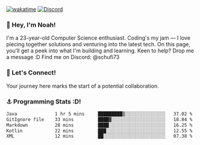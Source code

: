 [![wakatime](https://wakatime.com/badge/user/018b5c7c-fde2-4105-aa96-f5c758abb0a2.svg)](https://wakatime.com/@018b5c7c-fde2-4105-aa96-f5c758abb0a2)
[![Discord](https://img.shields.io/badge/Discord-5865F2?style=flat&logo=discord&logoColor=white)](https://discord.gg/eAW8AGXaGu)



### 👋 Hey, I'm Noah!
I'm a 23-year-old Computer Science enthusiast. Coding's my jam — I love piecing together solutions and venturing into the latest tech. On this page, you'll get a peek into what I'm building and learning. Keen to help? Drop me a message :D 
Find me on Discord: @schufi73

### 🤝 Let's Connect!
Your journey here marks the start of a potential collaboration.

### ⚓ Programming Stats :D!
<!--START_SECTION:waka-->

```txt
Java              1 hr 5 mins     █████████▒░░░░░░░░░░░░░░░   37.02 %
GitIgnore file    33 mins         ████▓░░░░░░░░░░░░░░░░░░░░   18.84 %
Markdown          28 mins         ████░░░░░░░░░░░░░░░░░░░░░   16.25 %
Kotlin            22 mins         ███░░░░░░░░░░░░░░░░░░░░░░   12.55 %
XML               12 mins         ██░░░░░░░░░░░░░░░░░░░░░░░   07.38 %
```

<!--END_SECTION:waka-->
